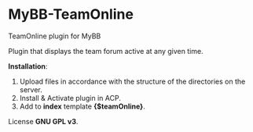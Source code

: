 # MyBB-TeamOnline

TeamOnline plugin for MyBB

Plugin that displays the team forum active at any given time.

<b>Installation</b>:

1. Upload files in accordance with the structure of the directories on the server.
2. Install & Activate plugin in ACP.
3. Add to <b>index</b> template <b>{$teamOnline}</b>.

License <b>GNU GPL v3</b>.

